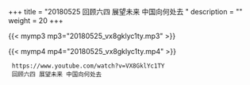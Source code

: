 +++
title = "20180525  回顾六四 展望未来 中国向何处去 "
description = ""
weight = 20
+++

{{< mymp3 mp3="20180525_vx8gklyc1ty.mp3" >}}

{{< mymp4 mp4="20180525_vx8gklyc1ty.mp4" >}}

     
     https://www.youtube.com/watch?v=VX8GklYc1TY 
     回顾六四 展望未来 中国向何处去 
